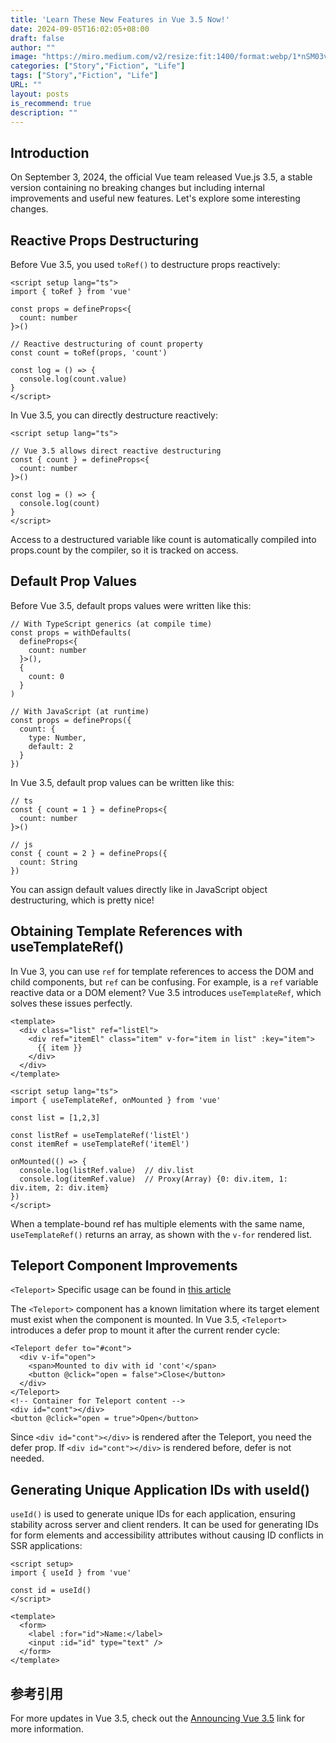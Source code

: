 ```yaml
---
title: 'Learn These New Features in Vue 3.5 Now!'
date: 2024-09-05T16:02:05+08:00
draft: false
author: ""
image: "https://miro.medium.com/v2/resize:fit:1400/format:webp/1*nSM03v1PRpXL2yqKIHEPYA.png"
categories: ["Story","Fiction", "Life"]
tags: ["Story","Fiction", "Life"]
URL: ""
layout: posts
is_recommend: true
description: ""
---
```


## Introduction

On September 3, 2024, the official Vue team released Vue.js 3.5, a stable version containing no breaking changes but including internal improvements and useful new features. Let's explore some interesting changes.

## Reactive Props Destructuring

Before Vue 3.5, you used `toRef()` to destructure props reactively:

```
<script setup lang="ts">
import { toRef } from 'vue'

const props = defineProps<{
  count: number
}>()

// Reactive destructuring of count property
const count = toRef(props, 'count')

const log = () => {
  console.log(count.value)
}
</script>
```

In Vue 3.5, you can directly destructure reactively:

```
<script setup lang="ts">

// Vue 3.5 allows direct reactive destructuring
const { count } = defineProps<{
  count: number
}>()

const log = () => {
  console.log(count)
}
</script>
```

Access to a destructured variable like count is automatically compiled into props.count by the compiler, so it is tracked on access.

## Default Prop Values

Before Vue 3.5, default props values were written like this:

```
// With TypeScript generics (at compile time)
const props = withDefaults(
  defineProps<{
    count: number
  }>(),
  {
    count: 0
  }
)

// With JavaScript (at runtime)
const props = defineProps({
  count: {
    type: Number,
    default: 2
  }
})
```

In Vue 3.5, default prop values can be written like this:

```
// ts
const { count = 1 } = defineProps<{
  count: number
}>()

// js
const { count = 2 } = defineProps({
  count: String
})
```

You can assign default values directly like in JavaScript object destructuring, which is pretty nice!

## Obtaining Template References with useTemplateRef()

In Vue 3, you can use `ref` for template references to access the DOM and child components, but `ref` can be confusing. For example, is a `ref` variable reactive data or a DOM element? Vue 3.5 introduces `useTemplateRef`, which solves these issues perfectly.

```
<template>
  <div class="list" ref="listEl">
    <div ref="itemEl" class="item" v-for="item in list" :key="item">
      {{ item }}
    </div>
  </div>
</template>

<script setup lang="ts">
import { useTemplateRef, onMounted } from 'vue'

const list = [1,2,3]

const listRef = useTemplateRef('listEl')
const itemRef = useTemplateRef('itemEl')

onMounted(() => {
  console.log(listRef.value)  // div.list
  console.log(itemRef.value)  // Proxy(Array) {0: div.item, 1: div.item, 2: div.item}
})
</script>
```

When a template-bound ref has multiple elements with the same name, u`seTemplateRef()` returns an array, as shown with the `v-for` rendered list.

## Teleport Component Improvements

`<Teleport>` Specific usage can be found in [this article](https://medium.com/@kxming/understanding-teleport-in-vue3-42943b104d3e)

The `<Teleport>` component has a known limitation where its target element must exist when the component is mounted. In Vue 3.5, `<Teleport>` introduces a defer prop to mount it after the current render cycle:

```
<Teleport defer to="#cont">
  <div v-if="open">
    <span>Mounted to div with id 'cont'</span>
    <button @click="open = false">Close</button>
  </div>
</Teleport>
<!-- Container for Teleport content -->
<div id="cont"></div>
<button @click="open = true">Open</button>
```


Since `<div id="cont"></div>` is rendered after the Teleport, you need the defer prop. If `<div id="cont"></div>` is rendered before, defer is not needed.

## Generating Unique Application IDs with useId()

`useId()` is used to generate unique IDs for each application, ensuring stability across server and client renders. It can be used for generating IDs for form elements and accessibility attributes without causing ID conflicts in SSR applications:

```
<script setup>
import { useId } from 'vue'

const id = useId()
</script>

<template>
  <form>
    <label :for="id">Name:</label>
    <input :id="id" type="text" />
  </form>
</template>
```

## 参考引用

For more updates in Vue 3.5, check out the [Announcing Vue 3.5](https://blog.vuejs.org/posts/vue-3-5) link for more information.
